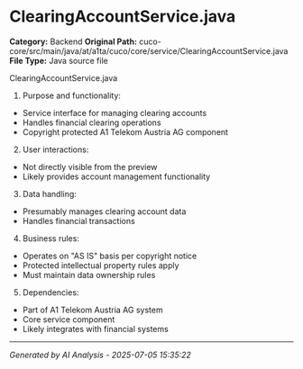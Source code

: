# ClearingAccountService.java

**Category:** Backend
**Original Path:** cuco-core/src/main/java/at/a1ta/cuco/core/service/ClearingAccountService.java
**File Type:** Java source file

ClearingAccountService.java

1. Purpose and functionality:
- Service interface for managing clearing accounts
- Handles financial clearing operations
- Copyright protected A1 Telekom Austria AG component

2. User interactions:
- Not directly visible from the preview
- Likely provides account management functionality

3. Data handling:
- Presumably manages clearing account data
- Handles financial transactions

4. Business rules:
- Operates on "AS IS" basis per copyright notice
- Protected intellectual property rules apply
- Must maintain data ownership rules

5. Dependencies:
- Part of A1 Telekom Austria AG system
- Core service component
- Likely integrates with financial systems

---
*Generated by AI Analysis - 2025-07-05 15:35:22*

